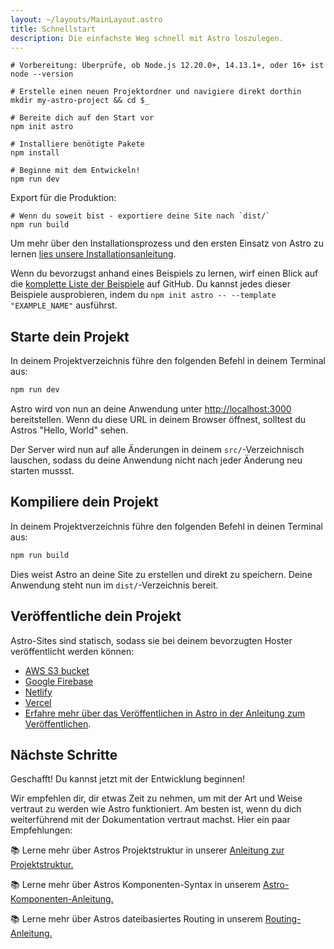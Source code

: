 ```yaml
---
layout: ~/layouts/MainLayout.astro
title: Schnellstart
description: Die einfachste Weg schnell mit Astro loszulegen.
---
```


```shell
# Vorbereitung: Überprüfe, ob Node.js 12.20.0+, 14.13.1+, oder 16+ ist
node --version

# Erstelle einen neuen Projektordner und navigiere direkt dorthin
mkdir my-astro-project && cd $_

# Bereite dich auf den Start vor
npm init astro

# Installiere benötigte Pakete
npm install

# Beginne mit dem Entwickeln!
npm run dev
```

Export für die Produktion:

```shell
# Wenn du soweit bist - exportiere deine Site nach `dist/`
npm run build
```

Um mehr über den Installationsprozess und den ersten Einsatz von Astro zu lernen [lies unsere Installationsanleitung](de/installation).

Wenn du bevorzugst anhand eines Beispiels zu lernen, wirf einen Blick auf die [komplette Liste der Beispiele](https://github.com/snowpackjs/astro/tree/main/examples) auf GitHub.
Du kannst jedes dieser Beispiele ausprobieren, indem du `npm init astro -- --template "EXAMPLE_NAME"` ausführst.

## Starte dein Projekt

In deinem Projektverzeichnis führe den folgenden Befehl in deinem Terminal aus:

```bash
npm run dev
```

Astro wird von nun an deine Anwendung unter [http://localhost:3000](http://localhost:3000) bereitstellen. Wenn du diese URL in deinem Browser öffnest, solltest du Astros "Hello, World" sehen.

Der Server wird nun auf alle Änderungen in deinem `src/`-Verzeichnisch lauschen, sodass du deine Anwendung nicht nach jeder Änderung neu starten mussst. 

## Kompiliere dein Projekt

In deinem Projektverzeichnis führe den folgenden Befehl in deinen Terminal aus:

```bash
npm run build
```

Dies weist Astro an deine Site zu erstellen und direkt zu speichern. Deine Anwendung steht nun im `dist/`-Verzeichnis bereit.

## Veröffentliche dein Projekt

Astro-Sites sind statisch, sodass sie bei deinem bevorzugten Hoster veröffentlicht werden können:

- [AWS S3 bucket](https://aws.amazon.com/s3/)
- [Google Firebase](https://firebase.google.com/)
- [Netlify](https://www.netlify.com/)
- [Vercel](https://vercel.com/)
- [Erfahre mehr über das Veröffentlichen in Astro in der Anleitung zum Veröffentlichen](/guides/deploy).

## Nächste Schritte

Geschafft! Du kannst jetzt mit der Entwicklung beginnen!

Wir empfehlen dir, dir etwas Zeit zu nehmen, um mit der Art und Weise vertraut zu werden wie Astro funktioniert. Am besten ist, wenn du dich weiterführend mit der Dokumentation vertraut machst. Hier ein paar Empfehlungen:

📚 Lerne mehr über Astros Projektstruktur in unserer [Anleitung zur Projektstruktur.](/core-concepts/project-structure)

📚 Lerne mehr über Astros Komponenten-Syntax in unserem [Astro-Komponenten-Anleitung.](/core-concepts/astro-components)

📚 Lerne mehr über Astros dateibasiertes Routing in unserem [Routing-Anleitung.](core-concepts/astro-pages)
